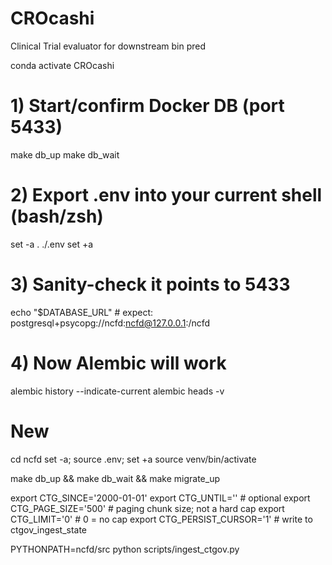 # CROcashi
Clinical Trial evaluator for downstream bin pred

conda activate CROcashi
# 1) Start/confirm Docker DB (port 5433)
make db_up
make db_wait

# 2) Export .env into your current shell (bash/zsh)
set -a
. ./.env
set +a

# 3) Sanity-check it points to 5433
echo "$DATABASE_URL"    # expect: postgresql+psycopg://ncfd:ncfd@127.0.0.1:/ncfd

# 4) Now Alembic will work
alembic history --indicate-current
alembic heads -v


# New
cd ncfd
set -a; source .env; set +a
source venv/bin/activate

make db_up && make db_wait && make migrate_up

export CTG_SINCE='2000-01-01'
export CTG_UNTIL=''                 # optional
export CTG_PAGE_SIZE='500'          # paging chunk size; not a hard cap
export CTG_LIMIT='0'                # 0 = no cap
export CTG_PERSIST_CURSOR='1'       # write to ctgov_ingest_state

PYTHONPATH=ncfd/src python scripts/ingest_ctgov.py
